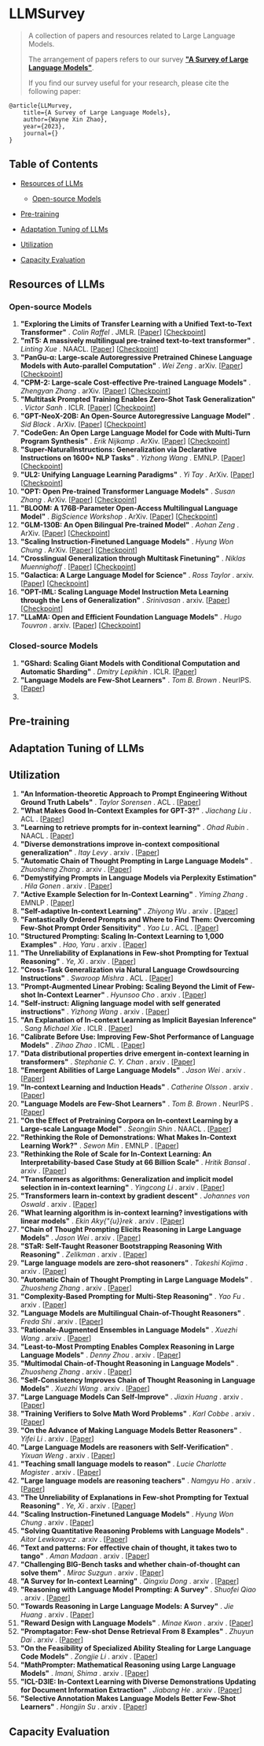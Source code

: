 # LLMSurvey


> A collection of papers and resources related to Large Language Models. 
>
> The arrangement of papers refers to our survey [**"A Survey of Large Language Models"**]().
>
> If you find our survey useful for your research, please cite the following paper:

```
@article{LLMurvey,
    title={A Survey of Large Language Models},
    author={Wayne Xin Zhao},
    year={2023},
    journal={}
}
```


## Table of Contents

- [Resources of LLMs](#resources-of-llms)
  - [Open-source Models](#Open-source-Models)

- [Pre-training](#pre-training) 
- [Adaptation Tuning of LLMs](#adaptation-tuning-of-llms)
- [Utilization](#utilization)
- [Capacity Evaluation](#capacity-evaluation)

## Resources of LLMs

### Open-source Models

1. **"Exploring the Limits of Transfer Learning with a Unified Text-to-Text Transformer"** . *Colin Raffel* . JMLR. [[Paper](https://arxiv.org/abs/1910.10683)] [[Checkpoint](https://huggingface.co/t5-base)]
2. **"mT5: A massively multilingual pre-trained text-to-text transformer"** . *Linting Xue* . NAACL. [[Paper](https://arxiv.org/abs/2010.11934)] [[Checkpoint](https://huggingface.co/google/mt5-xxl/tree/main)]
3. **"PanGu-α: Large-scale Autoregressive Pretrained Chinese Language Models with Auto-parallel Computation"** . *Wei Zeng* . arXiv. [[Paper](https://arxiv.org/abs/2104.12369)] [[Checkpoint](https://openi.pcl.ac.cn/PCL-Platform.Intelligence/PanGu-Alpha)]
4. **"CPM-2: Large-scale Cost-effective Pre-trained Language Models"** . *Zhengyan Zhang* . arXiv. [[Paper](https://arxiv.org/abs/2104.12369)] [[Checkpoint](https://github.com/TsinghuaAI/CPM)]
5. **"Multitask Prompted Training Enables Zero-Shot Task Generalization"** . *Victor Sanh* . ICLR. [[Paper](https://arxiv.org/abs/2110.08207)] [[Checkpoint](https://huggingface.co/bigscience/T0)]
6. **"GPT-NeoX-20B: An Open-Source Autoregressive Language Model"** . *Sid Black* . ArXiv. [[Paper](https://arxiv.org/abs/2204.06745)] [[Checkpoint](https://huggingface.co/EleutherAI/gpt-neox-20b/tree/main)]
7. **"CodeGen: An Open Large Language Model for Code with Multi-Turn Program Synthesis"** . *Erik Nijkamp* . ArXiv. [[Paper](https://arxiv.org/abs/2203.13474)] [[Checkpoint](https://huggingface.co/Salesforce/codegen-16B-nl)]
8. **"Super-NaturalInstructions: Generalization via Declarative Instructions on 1600+ NLP Tasks"** . *Yizhong Wang* . EMNLP. [[Paper](https://arxiv.org/abs/2204.07705)] [[Checkpoint](https://huggingface.co/allenai/tk-instruct-11b-def-pos)]
9. **"UL2: Unifying Language Learning Paradigms"** . *Yi Tay* . ArXiv. [[Paper](https://arxiv.org/abs/2205.05131)] [[Checkpoint](https://github.com/google-research/google-research/tree/master/ul2)]
10. **"OPT: Open Pre-trained Transformer Language Models"** . *Susan Zhang* . ArXiv. [[Paper](https://arxiv.org/abs/2205.01068)] [[Checkpoint](https://github.com/facebookresearch/metaseq/tree/main/projects/OPT)]
11. **"BLOOM: A 176B-Parameter Open-Access Multilingual Language Model"** . *BigScience Workshop* . ArXiv. [[Paper](https://arxiv.org/abs/2211.05100)] [[Checkpoint](https://huggingface.co/bigscience/bloom)]
12. **"GLM-130B: An Open Bilingual Pre-trained Model"** . *Aohan Zeng* . ArXiv. [[Paper](https://arxiv.org/abs/2210.02414)] [[Checkpoint](https://github.com/THUDM/GLM-130B)]
13. **"Scaling Instruction-Finetuned Language Models"** . *Hyung Won Chung* . ArXiv. [[Paper](https://arxiv.org/abs/2210.11416)] [[Checkpoint](https://github.com/google-research/t5x/blob/main/docs/models.md#flan-t5-checkpoints)]
14. **"Crosslingual Generalization through Multitask Finetuning"** . *Niklas Muennighoff* . [[Paper](https://arxiv.org/abs/2211.01786)] [[Checkpoint](https://github.com/bigscience-workshop/xmtf)]
15. **"Galactica: A Large Language Model for Science"** . *Ross Taylor* . arxiv. [[Paper](https://arxiv.org/abs/2211.09085)] [[Checkpoint](https://huggingface.co/facebook/galactica-120b)]
16. **"OPT-IML: Scaling Language Model Instruction Meta Learning through the Lens of Generalization"** . *Srinivasan* . arxiv. [[Paper](https://arxiv.org/abs/2212.12017)] [[Checkpoint](https://huggingface.co/facebook/opt-iml-30b)]
17. **"LLaMA: Open and Efficient Foundation Language Models"** . *Hugo Touvron* . arxiv. [[Paper](https://arxiv.org/abs/2302.13971v1)] [[Checkpoint](https://github.com/facebookresearch/llama)]

### Closed-source Models

1. **"GShard: Scaling Giant Models with Conditional Computation and Automatic Sharding"** . *Dmitry Lepikhin* . ICLR. [[Paper](http://arxiv.org/abs/2006.16668v1)]
2. **"Language Models are Few-Shot Learners"** . *Tom B. Brown* . NeurIPS. [[Paper](https://arxiv.org/abs/2005.14165)]
3. 




## Pre-training


## Adaptation Tuning of LLMs

## Utilization

1. **"An Information-theoretic Approach to Prompt Engineering Without Ground Truth Labels"** . *Taylor Sorensen* . ACL . [[Paper](https://arxiv.org/abs/2203.11364)]
2. **"What Makes Good In-Context Examples for GPT-3?"** . *Jiachang Liu* . ACL . [[Paper](https://arxiv.org/abs/2101.06804)]
3. **"Learning to retrieve prompts for in-context learning"** .  *Ohad Rubin* . NAACL . [[Paper](https://arxiv.org/abs/2112.08633)]
4. **"Diverse demonstrations improve in-context compositional generalization"** . *Itay Levy* . arxiv . [[Paper](https://arxiv.org/abs/2212.06800)]
5. **"Automatic Chain of Thought Prompting in Large Language Models"** . *Zhuosheng Zhang* . arxiv . [[Paper](https://arxiv.org/abs/2210.03493)]
6. **"Demystifying Prompts in Language Models via Perplexity Estimation"** . *Hila Gonen* . arxiv . [[Paper](https://arxiv.org/abs/2212.04037)]
7. **"Active Example Selection for In-Context Learning"** . *Yiming Zhang* . EMNLP . [[Paper](https://arxiv.org/abs/2211.04486)]
8. **"Self-adaptive In-context Learning"** . *Zhiyong Wu* . arxiv . [[Paper](https://arxiv.org/abs/2212.10375)]
9. **"Fantastically Ordered Prompts and Where to Find Them: Overcoming Few-Shot Prompt Order Sensitivity"** . *Yao Lu* . ACL . [[Paper](https://arxiv.org/abs/2104.08786)]
10. **"Structured Prompting: Scaling In-Context Learning to 1,000 Examples"** . *Hao, Yaru* . arxiv . [[Paper](https://arxiv.org/abs/2212.06713)]
11. **"The Unreliability of Explanations in Few-shot Prompting for Textual Reasoning"** . *Ye, Xi* . arxiv . [[Paper](https://arxiv.org/abs/2205.03401)]
12. **"Cross-Task Generalization via Natural Language Crowdsourcing Instructions"** . *Swaroop Mishra* .  ACL . [[Paper](https://arxiv.org/abs/2104.08773)]
13. **"Prompt-Augmented Linear Probing: Scaling Beyond the Limit of Few-shot In-Context Learner"** . *Hyunsoo Cho* . arxiv . [[Paper](https://arxiv.org/abs/2212.10873)]
14. **"Self-instruct: Aligning language model with self generated instructions"** . *Yizhong Wang* . arxiv . [[Paper](https://arxiv.org/abs/2212.10560)]
15. **"An Explanation of In-context Learning as Implicit Bayesian Inference"** . S*ang Michael Xie* . ICLR . [[Paper](https://arxiv.org/abs/2111.02080)]
16. **"Calibrate Before Use: Improving Few-Shot Performance of Language Models"** . *Zihao Zhao* . ICML . [[Paper](https://arxiv.org/abs/2102.09690)]
17. **"Data distributional properties drive emergent in-context learning in transformers"** . *Stephanie C. Y. Chan* . arxiv . [[Paper](https://arxiv.org/abs/2205.05055)]
18. **"Emergent Abilities of Large Language Models"** . *Jason Wei* . arxiv . [[Paper](https://arxiv.org/abs/2206.07682)]
19. **"In-context Learning and Induction Heads"** . *Catherine Olsson* . arxiv . [[Paper](http://arxiv.org/abs/2209.11895)]
20. **"Language Models are Few-Shot Learners"** . *Tom B. Brown* . NeurIPS . [[Paper](https://arxiv.org/abs/2005.14165)]
21. **"On the Effect of Pretraining Corpora on In-context Learning by a Large-scale Language Model"** . *Seongjin Shin* . NAACL . [[Paper](https://arxiv.org/abs/2204.13509)]
22. **"Rethinking the Role of Demonstrations: What Makes In-Context Learning Work?"** . *Sewon Min* . EMNLP . [[Paper](https://arxiv.org/abs/2202.12837)]
23. **"Rethinking the Role of Scale for In-Context Learning: An Interpretability-based Case Study at 66 Billion Scale"** . *Hritik Bansal* . arxiv . [[Paper](https://arxiv.org/abs/2212.09095)]
24. **"Transformers as algorithms: Generalization and implicit model selection in in-context learning"** . *Yingcong Li* . arxiv . [[Paper](https://arxiv.org/abs/2301.07067)]
25. **"Transformers learn in-context by gradient descent"** . *Johannes von Oswald* . arxiv . [[Paper](https://arxiv.org/abs/2212.07677)]
26. **"What learning algorithm is in-context learning? investigations with linear models"** . *Ekin Aky{\"{u}}rek* . arxiv . [[Paper](https://arxiv.org/abs/2211.15661)]
27. **"Chain of Thought Prompting Elicits Reasoning in Large Language Models"** . *Jason Wei* . arxiv . [[Paper](https://arxiv.org/abs/2201.11903)]
28. **"STaR: Self-Taught Reasoner Bootstrapping Reasoning With Reasoning"** . *Zelikman* . arxiv . [[Paper](https://arxiv.org/abs/2203.14465)]
29. **"Large language models are zero-shot reasoners"** . *Takeshi Kojima* . arxiv . [[Paper](https://arxiv.org/abs/2205.11916)]
30. **"Automatic Chain of Thought Prompting in Large Language Models"** . *Zhuosheng Zhang* . arxiv . [[Paper](http://arxiv.org/abs/2210.03493)]
31. **"Complexity-Based Prompting for Multi-Step Reasoning"** . *Yao Fu* . arxiv . [[Paper](https://arxiv.org/abs/2210.00720)]
32. **"Language Models are Multilingual Chain-of-Thought Reasoners"** . *Freda Shi* . arxiv . [[Paper](https://arxiv.org/abs/2210.03057)]
33. **"Rationale-Augmented Ensembles in Language Models"** . *Xuezhi Wang* . arxiv . [[Paper](https://arxiv.org/abs/2207.00747)]
34. **"Least-to-Most Prompting Enables Complex Reasoning in Large Language Models"** . *Denny Zhou* . arxiv . [[Paper](https://arxiv.org/abs/2205.10625)]
35. **"Multimodal Chain-of-Thought Reasoning in Language Models"** . *Zhuosheng Zhang* . arxiv . [[Paper](https://arxiv.org/abs/2302.00923)]
36. **"Self-Consistency Improves Chain of Thought Reasoning in Language Models"** . *Xuezhi Wang* . arxiv . [[Paper](https://arxiv.org/abs/2203.11171)]
37. **"Large Language Models Can Self-Improve"** . *Jiaxin Huang* . arxiv . [[Paper](https://arxiv.org/abs/2210.11610)]
38. **"Training Verifiers to Solve Math Word Problems"** . *Karl Cobbe* . arxiv . [[Paper](https://arxiv.org/abs/2110.14168)]
39. **"On the Advance of Making Language Models Better Reasoners"** . *Yifei Li* . arxiv . [[Paper](https://arxiv.org/abs/2206.02336)]
40. **"Large Language Models are reasoners with Self-Verification"** . *Yixuan Weng* . arxiv . [[Paper](https://arxiv.org/abs/2212.09561)]
41. **"Teaching small language models to reason"** . *Lucie Charlotte Magister* . arxiv . [[Paper](https://arxiv.org/abs/2212.08410)]
42. **"Large language models are reasoning teachers"** . *Namgyu Ho* . arxiv . [[Paper](https://arxiv.org/abs/2212.10071)]
43. **"The Unreliability of Explanations in Few-shot Prompting for Textual Reasoning"** . *Ye, Xi* . arxiv . [[Paper](https://arxiv.org/abs/2205.03401)]
44. **"Scaling Instruction-Finetuned Language Models"** . *Hyung Won Chung* . arxiv . [[Paper](https://arxiv.org/abs/2210.11416)]
45. **"Solving Quantitative Reasoning Problems with Language Models"** . *Aitor Lewkowycz* . arxiv . [[Paper](https://arxiv.org/abs/2206.14858)]
46. **"Text and patterns: For effective chain of thought, it takes two to tango"** . *Aman Madaan* . arxiv . [[Paper](https://arxiv.org/abs/2209.07686)]
47. **"Challenging BIG-Bench tasks and whether chain-of-thought can solve them"** . *Mirac Suzgun* . arxiv . [[Paper](http://arxiv.org/abs/2210.09261)]
48. **"A Survey for In-context Learning"** . *Qingxiu Dong* . arxiv . [[Paper](https://arxiv.org/abs/2301.00234)]
49. **"Reasoning with Language Model Prompting: A Survey"** . *Shuofei Qiao* . arxiv . [[Paper](https://arxiv.org/abs/2212.09597)]
50. **"Towards Reasoning in Large Language Models: A Survey"** . *Jie Huang* . arxiv . [[Paper](https://arxiv.org/abs/2212.10403)]
51. **"Reward Design with Language Models"** . *Minae Kwon* . arxiv . [[Paper](https://arxiv.org/abs/2303.00001)]
52. **"Promptagator: Few-shot Dense Retrieval From 8 Examples"** . *Zhuyun Dai* . arxiv . [[Paper](https://arxiv.org/abs/2209.11755)]
53. **"On the Feasibility of Specialized Ability Stealing for Large Language Code Models"** . *Zongjie Li* . arxiv . [[Paper](https://arxiv.org/abs/2303.03012)]
54. **"MathPrompter: Mathematical Reasoning using Large Language Models"** . *Imani, Shima* . arxiv . [[Paper](https://paperswithcode.com/paper/mathprompter-mathematical-reasoning-using)]
55. **"ICL-D3IE: In-Context Learning with Diverse Demonstrations Updating for Document Information Extraction"** . *Jiabang He* . arxiv . [[Paper](https://arxiv.org/abs/2303.05063)]
56. **"Selective Annotation Makes Language Models Better Few-Shot Learners"** . *Hongjin Su* . arxiv . [[Paper](https://arxiv.org/abs/2209.01975)]


## Capacity Evaluation

